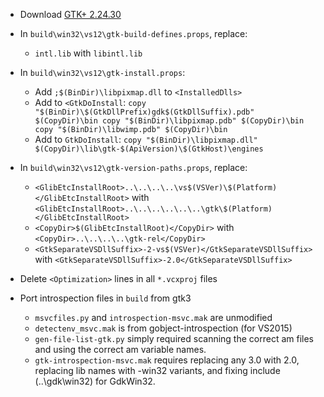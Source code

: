  * Download [GTK+ 2.24.30](http://ftp.gnome.org/pub/gnome/sources/gtk+/2.24/gtk+-2.24.30.tar.xz)
 * In `build\win32\vs12\gtk-build-defines.props`, replace:
	* `intl.lib` with `libintl.lib`
 * In `build\win32\vs12\gtk-install.props`:
	* Add `;$(BinDir)\libpixmap.dll` to `<InstalledDlls>`
	* Add to `<GtkDoInstall`:
`
copy "$(BinDir)\$(GtkDllPrefix)gdk$(GtkDllSuffix).pdb" $(CopyDir)\bin
copy "$(BinDir)\libpixmap.pdb" $(CopyDir)\bin
copy "$(BinDir)\libwimp.pdb" $(CopyDir)\bin
`
	* Add to `GtkDoInstall`:
`copy "$(BinDir)\libpixmap.dll" $(CopyDir)\lib\gtk-$(ApiVersion)\$(GtkHost)\engines`
 * In `build\win32\vs12\gtk-version-paths.props`, replace:
	* `<GlibEtcInstallRoot>..\..\..\..\vs$(VSVer)\$(Platform)</GlibEtcInstallRoot>` with
`<GlibEtcInstallRoot>..\..\..\..\..\..\gtk\$(Platform)</GlibEtcInstallRoot>`
	* `<CopyDir>$(GlibEtcInstallRoot)</CopyDir>` with
`<CopyDir>..\..\..\..\gtk-rel</CopyDir>`
	* `<GtkSeparateVSDllSuffix>-2-vs$(VSVer)</GtkSeparateVSDllSuffix>` with
`<GtkSeparateVSDllSuffix>-2.0</GtkSeparateVSDllSuffix>`
 * Delete `<Optimization>` lines in all `*.vcxproj` files

  * Port introspection files in `build` from gtk3
     * `msvcfiles.py` and `introspection-msvc.mak` are unmodified
	 * `detectenv_msvc.mak` is from gobject-introspection (for VS2015)
	 * `gen-file-list-gtk.py` simply required scanning the correct am files and
	   using  the correct am variable names.
	 * `gtk-introspection-msvc.mak` requires replacing any 3.0 with 2.0, replacing lib names with -win32 variants,
	   and fixing include (..\gdk\win32) for GdkWin32.